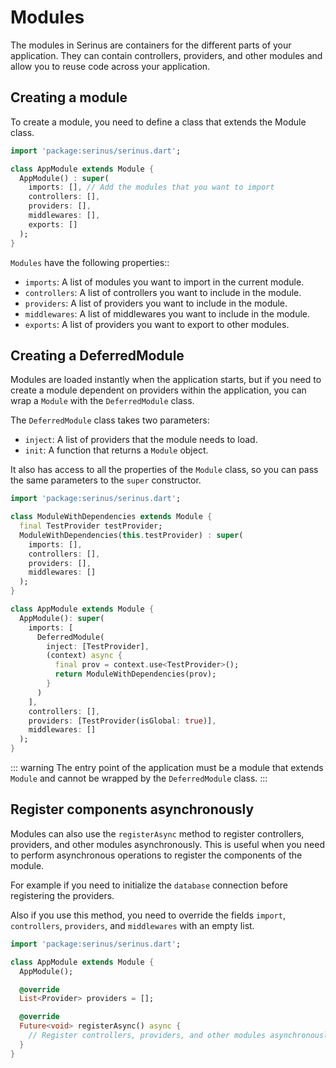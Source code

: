 # Modules

The modules in Serinus are containers for the different parts of your application. They can contain controllers,  providers, and other modules and allow you to reuse code across your application.

## Creating a module

To create a module, you need to define a class that extends the Module class.

```dart
import 'package:serinus/serinus.dart';

class AppModule extends Module {
  AppModule() : super(
    imports: [], // Add the modules that you want to import
    controllers: [],
    providers: [],
    middlewares: [],
    exports: []
  );
}
```

`Modules` have the following properties::

- `imports`: A list of modules you want to import in the current module.
- `controllers`: A list of controllers you want to include in the module.
- `providers`: A list of providers you want to include in the module.
- `middlewares`: A list of middlewares you want to include in the module.
- `exports`: A list of providers you want to export to other modules.

## Creating a DeferredModule

Modules are loaded instantly when the application starts, but if you need to create a module dependent on providers within the application, you can wrap a `Module` with the `DeferredModule` class.

The `DeferredModule` class takes two parameters:
- `inject`: A list of providers that the module needs to load.
- `init`: A function that returns a `Module` object.

It also has access to all the properties of the `Module` class, so you can pass the same parameters to the `super` constructor.

```dart
import 'package:serinus/serinus.dart';

class ModuleWithDependencies extends Module {
  final TestProvider testProvider;
  ModuleWithDependencies(this.testProvider) : super(
    imports: [],
    controllers: [],
    providers: [],
    middlewares: []
  );
}

class AppModule extends Module {
  AppModule(): super(
    imports: [
      DeferredModule(
        inject: [TestProvider],
        (context) async {
          final prov = context.use<TestProvider>();
          return ModuleWithDependencies(prov);
        }
      )
    ],
    controllers: [],
    providers: [TestProvider(isGlobal: true)],
    middlewares: []
  );
}
```

::: warning
The entry point of the application must be a module that extends `Module` and cannot be wrapped by the `DeferredModule` class.
:::

## Register components asynchronously

Modules can also use the `registerAsync` method to register controllers, providers, and other modules asynchronously. This is useful when you need to perform asynchronous operations to register the components of the module.

For example if you need to initialize the `database` connection before registering the providers.

Also if you use this method, you need to override the fields `import`, `controllers`, `providers`, and `middlewares` with an empty list.

```dart
import 'package:serinus/serinus.dart';

class AppModule extends Module {
  AppModule();

  @override
  List<Provider> providers = [];

  @override
  Future<void> registerAsync() async {
    // Register controllers, providers, and other modules asynchronously
  }
}
```